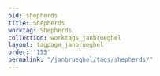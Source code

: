 ```yaml
---
pid: shepherds
title: Shepherds
worktag: Shepherds
collection: worktags_janbrueghel
layout: tagpage_janbrueghel
order: '155'
permalink: "/janbrueghel/tags/shepherds/"
---
```

